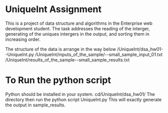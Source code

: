 # UniqueInt Assignment
This is a project of data structure and algorithms in the Enterprise web development student. The task addresses the reading of the interger, generating  of the uniques intergers in the output, and sorting them in increasing order.

The structure of the data is arrange in the way below
/UniqueInt/dsa_hw01--UniqueInt.py /UniqueInt/inputs_of_the_sample/--small_sample_input_01.txt /UniqueInt/results_of_the_sample--small_sample_results.txt 

# To Run the python script
Python should be installed in your system.
cd/UniqueInt/dsa_hw01/ The directory then run the python script UniqueInt.py
This will exactly generate the output in sample_results.
